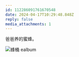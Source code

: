 ```yaml
---
id: 112286091761670548
date: 2024-04-17T10:29:48.848Z
reply: false
media_attachments: 1
---
```


爸爸养的蜜蜂。

![蜂桶
ealbum](https://files.e5n.cc/media_attachments/files/112/286/091/416/600/192/original/d41428c4de58215c.jpg)
